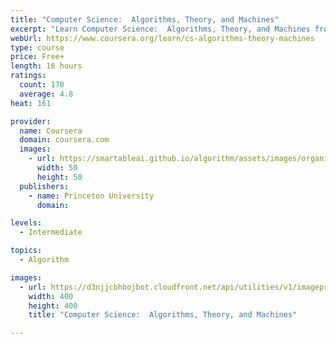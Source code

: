 ```yaml
---
title: "Computer Science:  Algorithms, Theory, and Machines"
excerpt: "Learn Computer Science:  Algorithms, Theory, and Machines from Princeton University. This course  introduces the broader discipline of computer science to people having basic familiarity with Java programming.  It covers the second half of our ..."
webUrl: https://www.coursera.org/learn/cs-algorithms-theory-machines
type: course
price: Free+
length: 16 hours
ratings:
  count: 170
  average: 4.8
heat: 161

provider:
  name: Coursera
  domain: coursera.com
  images:
    - url: https://smartableai.github.io/algorithm/assets/images/organizations/coursera.com-50x50.jpg
      width: 50
      height: 50
  publishers:
    - name: Princeton University
      domain: 

levels:
  - Intermediate

topics:
  - Algorithm

images:
  - url: https://d3njjcbhbojbot.cloudfront.net/api/utilities/v1/imageproxy/https://s3.amazonaws.com/coursera-course-photos/67/9b32e0140011e89140511cb73975a8/IntroCSlogo.png?auto=format%2Ccompress&dpr=1&w=400&h=400&fit=fill&bg=FFF
    width: 400
    height: 400
    title: "Computer Science:  Algorithms, Theory, and Machines"

---
```


